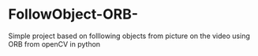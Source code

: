 # FollowObject-ORB-
Simple project based on folllowing objects from picture on the video using ORB from openCV in python
